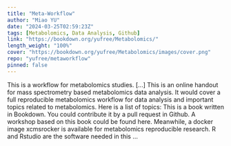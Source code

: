 ```yaml
---
title: "Meta-Workflow"
author: "Miao YU"
date: "2024-03-25T02:59:23Z"
tags: [Metabolomics, Data Analysis, Github]
link: "https://bookdown.org/yufree/Metabolomics/"
length_weight: "100%"
cover: "https://bookdown.org/yufree/Metabolomics/images/cover.png"
repo: "yufree/metaworkflow"
pinned: false
---
```


This is a workflow for metabolomics studies. [...] This is an online handout for mass spectrometry based metabolomics data analysis. It would cover a full reproducible metabolomics workflow for data analysis and important topics related to metabolomics. Here is a list of topics: This is a book written in Bookdown. You could contribute it by a pull request in Github. A workshop based on this book could be found here. Meanwhile, a docker image xcmsrocker is available for metabolomics reproducible research. R and Rstudio are the software needed in this ...
